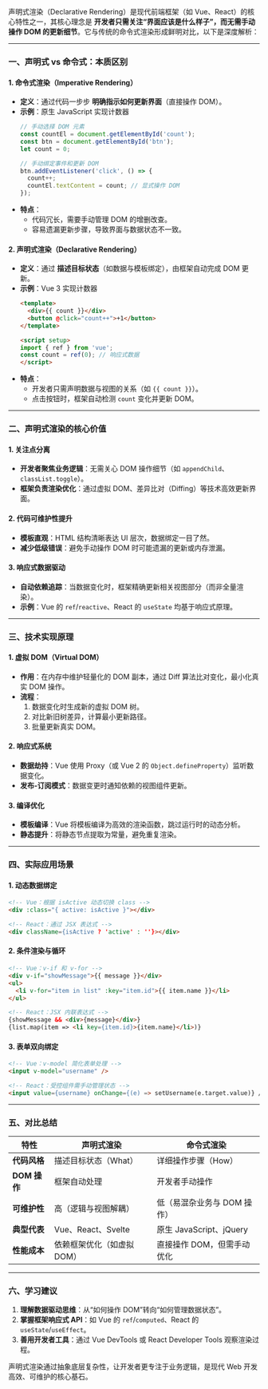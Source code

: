 声明式渲染（Declarative Rendering）是现代前端框架（如 Vue、React）的核心特性之一，其核心理念是 **开发者只需关注“界面应该是什么样子”，而无需手动操作 DOM 的更新细节**。它与传统的命令式渲染形成鲜明对比，以下是深度解析：

---

### 一、声明式 vs 命令式：本质区别
#### 1. **命令式渲染（Imperative Rendering）**
- **定义**：通过代码一步步 **明确指示如何更新界面**（直接操作 DOM）。
- **示例**：原生 JavaScript 实现计数器
  ```javascript
  // 手动选择 DOM 元素
  const countEl = document.getElementById('count');
  const btn = document.getElementById('btn');
  let count = 0;
  
  // 手动绑定事件和更新 DOM
  btn.addEventListener('click', () => {
    count++;
    countEl.textContent = count; // 显式操作 DOM
  });
  ```
- **特点**：  
  - 代码冗长，需要手动管理 DOM 的增删改查。  
  - 容易遗漏更新步骤，导致界面与数据状态不一致。

#### 2. **声明式渲染（Declarative Rendering）**
- **定义**：通过 **描述目标状态**（如数据与模板绑定），由框架自动完成 DOM 更新。
- **示例**：Vue 3 实现计数器
  ```html
  <template>
    <div>{{ count }}</div>
    <button @click="count++">+1</button>
  </template>
  
  <script setup>
  import { ref } from 'vue';
  const count = ref(0); // 响应式数据
  </script>
  ```
- **特点**：  
  - 开发者只需声明数据与视图的关系（如 `{{ count }}`）。  
  - 点击按钮时，框架自动检测 `count` 变化并更新 DOM。

---

### 二、声明式渲染的核心价值
#### 1. **关注点分离**
- **开发者聚焦业务逻辑**：无需关心 DOM 操作细节（如 `appendChild`、`classList.toggle`）。  
- **框架负责渲染优化**：通过虚拟 DOM、差异比对（Diffing）等技术高效更新界面。

#### 2. **代码可维护性提升**
- **模板直观**：HTML 结构清晰表达 UI 层次，数据绑定一目了然。  
- **减少低级错误**：避免手动操作 DOM 时可能遗漏的更新或内存泄漏。

#### 3. **响应式数据驱动**
- **自动依赖追踪**：当数据变化时，框架精确更新相关视图部分（而非全量渲染）。  
- **示例**：Vue 的 `ref`/`reactive`、React 的 `useState` 均基于响应式原理。

---

### 三、技术实现原理
#### 1. **虚拟 DOM（Virtual DOM）**
- **作用**：在内存中维护轻量化的 DOM 副本，通过 Diff 算法比对变化，最小化真实 DOM 操作。  
- **流程**：  
  1. 数据变化时生成新的虚拟 DOM 树。  
  2. 对比新旧树差异，计算最小更新路径。  
  3. 批量更新真实 DOM。

#### 2. **响应式系统**
- **数据劫持**：Vue 使用 Proxy（或 Vue 2 的 `Object.defineProperty`）监听数据变化。  
- **发布-订阅模式**：数据变更时通知依赖的视图组件更新。

#### 3. **编译优化**
- **模板编译**：Vue 将模板编译为高效的渲染函数，跳过运行时的动态分析。  
- **静态提升**：将静态节点提取为常量，避免重复渲染。

---

### 四、实际应用场景
#### 1. **动态数据绑定**
```html
<!-- Vue：根据 isActive 动态切换 class -->
<div :class="{ active: isActive }"></div>

<!-- React：通过 JSX 表达式 -->
<div className={isActive ? 'active' : ''}></div>
```

#### 2. **条件渲染与循环**
```html
<!-- Vue：v-if 和 v-for -->
<div v-if="showMessage">{{ message }}</div>
<ul>
  <li v-for="item in list" :key="item.id">{{ item.name }}</li>
</ul>

<!-- React：JSX 内联表达式 -->
{showMessage && <div>{message}</div>}
{list.map(item => <li key={item.id}>{item.name}</li>)}
```

#### 3. **表单双向绑定**
```html
<!-- Vue：v-model 简化表单处理 -->
<input v-model="username" />

<!-- React：受控组件需手动管理状态 -->
<input value={username} onChange={(e) => setUsername(e.target.value)} />
```

---

### 五、对比总结
| **特性**         | **声明式渲染**                | **命令式渲染**                |
|------------------|-------------------------------|------------------------------|
| **代码风格**     | 描述目标状态（What）          | 详细操作步骤（How）          |
| **DOM 操作**     | 框架自动处理                  | 开发者手动操作              |
| **可维护性**     | 高（逻辑与视图解耦）          | 低（易混杂业务与 DOM 操作） |
| **典型代表**     | Vue、React、Svelte            | 原生 JavaScript、jQuery     |
| **性能成本**     | 依赖框架优化（如虚拟 DOM）     | 直接操作 DOM，但需手动优化  |

---

### 六、学习建议
1. **理解数据驱动思维**：从“如何操作 DOM”转向“如何管理数据状态”。  
2. **掌握框架响应式 API**：如 Vue 的 `ref`/`computed`、React 的 `useState`/`useEffect`。  
3. **善用开发者工具**：通过 Vue DevTools 或 React Developer Tools 观察渲染过程。  

声明式渲染通过抽象底层复杂性，让开发者更专注于业务逻辑，是现代 Web 开发高效、可维护的核心基石。